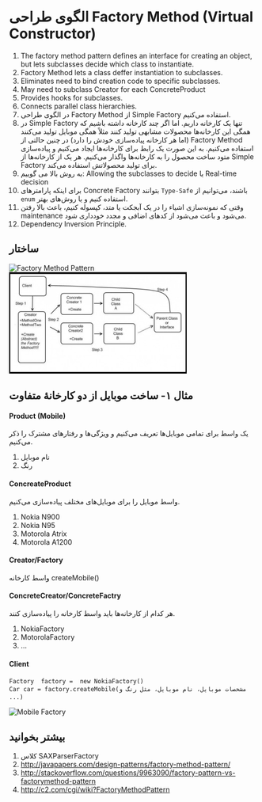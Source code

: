 # الگوی طراحی Factory Method (Virtual Constructor)
1. The factory method pattern defines an interface for creating an object, but lets subclasses decide which class to instantiate.
2. Factory Method lets a class deffer instantiation to subclasses.
3. Eliminates need to bind creation code to specific subclasses.
4. May need to subclass Creator for each ConcreteProduct
5. Provides hooks for subclasses.
6. Connects parallel class hierarchies.
7. در الگوی طراحی Factory Method از Simple Factory استفاده می‌کنیم.
8. در Simple Factory تنها یک کارخانه داریم. اما اگر چند کارخانه داشته باشیم که همگی این کارخانه‌ها محصولات مشابهی تولید کنند مثلاً همگی موبایل تولید می‌کنند (اما هر کارخانه پیاده‌سازی خودش را دارد) در چنین حالتی از Factory Method استفاده می‌کنیم. به این صورت یک رابط برای کارخانه‌ها ایجاد می‌کنیم و پیاده‌سازی متود ساخت محصول را به کارخانه‌ها واگذار می‌کنیم. هر یک از کارخانه‌ها از Simple Factory برای تولید محصولاتش استفاده می‌کند.
9. به روش بالا می گوییم: Allowing the subclasses to decide یا Real-time decision
10. برای اینکه پارامترهای Concrete Factory بتوانند `Type-Safe` باشند، می‌توانیم از `enum` استفاده کنیم و یا روش‌های بهتر.
11. وقتی که نمونه‌سازی اشیاء را در یک آبجکت یا متد، کپسوله کنیم، باعث بالا رفتن maintenance می‌شود و باعث می‌شود از کدهای اضافی و مجدد خودداری شود.
12. Dependency Inversion Principle.

## ساختار
![Factory Method Pattern](http://yuml.me/f1b5a95b)
![Factory Method](img/FactoryMethod.jpg)


## مثال ۱- ساخت موبایل از دو کارخانهٔ متفاوت

#### Product (Mobile)
یک واسط برای تمامی موبایل‌ها تعریف می‌کنیم و ویژگی‌ها و رفتارهای مشترک را ذکر می‌کنیم.

1. نام موبایل
2. رنگ

#### ConcreateProduct
واسط موبایل را برای موبایل‌های مختلف پیاده‌سازی می‌کنیم.

1. Nokia N900
2. Nokia N95
3. Motorola Atrix
4. Motorola A1200

#### Creator/Factory
واسط کارخانه
createMobile()

#### ConcreteCreator/ConcreteFactry
هر کدام از کارخانه‌ها باید واسط کارخانه را پیاده‌سازی کنند.

1. NokiaFactory
2. MotorolaFactory
3. ...

#### Client
```
Factory  factory =  new NokiaFactory()
Car car = factory.createMobile(مشخصات موبایل، نام موبایل، مثل رنگ و ...)
```
![Mobile Factory](http://yuml.me/679b958b)
## بیشتر بخوانید
1. کلاس SAXParserFactory
2. http://javapapers.com/design-patterns/factory-method-pattern/
3. http://stackoverflow.com/questions/9963090/factory-pattern-vs-factorymethod-pattern
4. http://c2.com/cgi/wiki?FactoryMethodPattern



